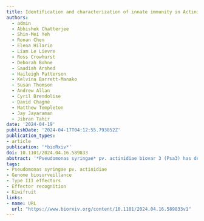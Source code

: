 ```yaml
---
title: Identification and characterization of innate immunity in Actinidia melanandra in response to Pseudomonas syringae pv. actinidiae
authors:
  - admin
  - Abhishek Chatterjee
  - Shin-Mei Yeh
  - Ronan Chen
  - Elena Hilario
  - Liam Le Lievre
  - Ross Crowhurst
  - Deborah Bohne
  - Saadiah Arshed
  - Haileigh Patterson
  - Kelvina Barrett-Manako
  - Susan Thomson
  - Andrew Allan
  - Cyril Brendolise
  - David Chagné
  - Matthew Templeton
  - Jay Jayaraman
  - Jibran Tahir
date: '2024-04-19'
publishDate: '2024-04-17T04:12:55.793852Z'
publication_types:
- article
publication: '*bioRxiv*'
doi: 10.1101/2024.04.16.589833
abstract: '*Pseudomonas syringae* pv. actinidiae biovar 3 (Psa3) has decimated kiwifruit orchards growing susceptible kiwifruit *Actinidia chinensis* varieties. Effector loss has occurred recently in Psa3 isolates from resistant kiwifruit germplasm, resulting in strains capable of partially overcoming resistance present in kiwiberry vines (*A. arguta*, *A. polygama*, and *A. melanandra*). Diploid male *A. melanandra* recognises several effectors, sharing recognition of at least one avirulence effector (HopAW1a) with previously studied tetraploid kiwiberry vines. Sequencing and assembly of the *A. melanandra* genome enabled the characterisation of the transcriptomic response of this non-host to wild-type and genetic mutants of Psa3. *A. melanandra* appears to mount a classic effector-triggered immunity (ETI) response to wildtype Psa3 V-13, as expected. Surprisingly, the type III secretion (T3S) system-lacking Psa3 V-13 ∆hrcC strain did not appear to trigger pattern40 triggered immunity (PTI) despite lacking the ability to deliver immunity-suppressing effectors. Contrasting the *A. melanandra* responses to an effectorless Psa3 V-13 ∆33E strain and to Psa3 V-13 ∆hrcC suggested that PTI triggered by Psa3 V-13 was based on the recognition of the T3S  itself. The characterisation of both ETI and PTI branches of innate immunity responses within *A. melanandra* further enables breeding for durable resistance in future kiwifruit cultivars.'
tags:
- Pseudomonas syringae pv. actinidiae
- Genome biosurveillance
- Type III effectors
- Effector recognition
- Kiwifruit
links:
- name: URL
  url: "https://www.biorxiv.org/content/10.1101/2024.04.16.589833v1"
---
```

